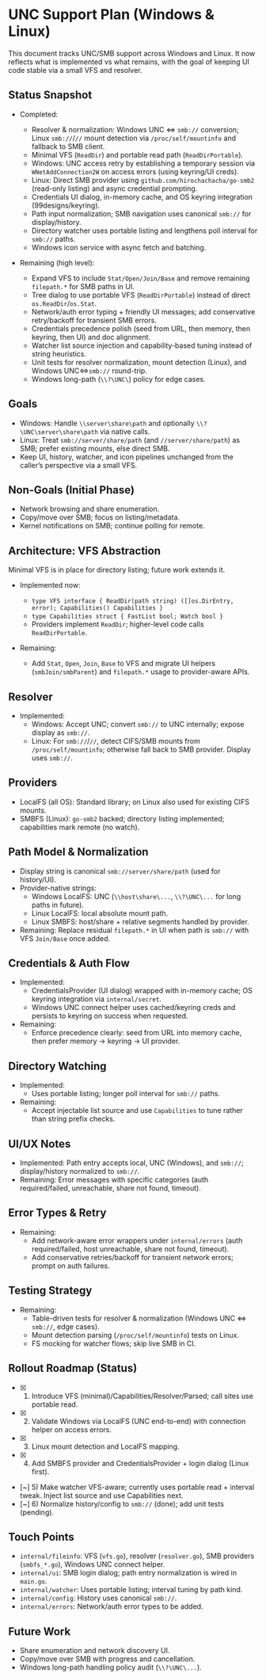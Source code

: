 # UNC Support Plan (Windows & Linux)

This document tracks UNC/SMB support across Windows and Linux. It now reflects what is implemented vs what remains, with the goal of keeping UI code stable via a small VFS and resolver.

## Status Snapshot
- Completed:
  - Resolver & normalization: Windows UNC ⇔ `smb://` conversion; Linux `smb://`/`//` mount detection via `/proc/self/mountinfo` and fallback to SMB client.
  - Minimal VFS (`ReadDir`) and portable read path (`ReadDirPortable`).
  - Windows: UNC access retry by establishing a temporary session via `WNetAddConnection2W` on access errors (using keyring/UI creds).
  - Linux: Direct SMB provider using `github.com/hirochachacha/go-smb2` (read-only listing) and async credential prompting.
  - Credentials UI dialog, in-memory cache, and OS keyring integration (99designs/keyring).
  - Path input normalization; SMB navigation uses canonical `smb://` for display/history.
  - Directory watcher uses portable listing and lengthens poll interval for `smb://` paths.
  - Windows icon service with async fetch and batching.

- Remaining (high level):
  - Expand VFS to include `Stat/Open/Join/Base` and remove remaining `filepath.*` for SMB paths in UI.
  - Tree dialog to use portable VFS (`ReadDirPortable`) instead of direct `os.ReadDir`/`os.Stat`.
  - Network/auth error typing + friendly UI messages; add conservative retry/backoff for transient SMB errors.
  - Credentials precedence polish (seed from URL, then memory, then keyring, then UI) and doc alignment.
  - Watcher list source injection and capability-based tuning instead of string heuristics.
  - Unit tests for resolver normalization, mount detection (Linux), and Windows UNC⇔`smb://` round-trip.
  - Windows long-path (`\\?\UNC\`) policy for edge cases.

## Goals
- Windows: Handle `\\server\share\path` and optionally `\\?\UNC\server\share\path` via native calls.
- Linux: Treat `smb://server/share/path` (and `//server/share/path`) as SMB; prefer existing mounts, else direct SMB.
- Keep UI, history, watcher, and icon pipelines unchanged from the caller’s perspective via a small VFS.

## Non-Goals (Initial Phase)
- Network browsing and share enumeration.
- Copy/move over SMB; focus on listing/metadata.
- Kernel notifications on SMB; continue polling for remote.

## Architecture: VFS Abstraction
Minimal VFS is in place for directory listing; future work extends it.

- Implemented now:
  - `type VFS interface { ReadDir(path string) ([]os.DirEntry, error); Capabilities() Capabilities }`
  - `type Capabilities struct { FastList bool; Watch bool }`
  - Providers implement `ReadDir`; higher-level code calls `ReadDirPortable`.

- Remaining:
  - Add `Stat`, `Open`, `Join`, `Base` to VFS and migrate UI helpers (`smbJoin/smbParent`) and `filepath.*` usage to provider-aware APIs.

## Resolver
- Implemented:
  - Windows: Accept UNC; convert `smb://` to UNC internally; expose display as `smb://`.
  - Linux: For `smb://`/`//`, detect CIFS/SMB mounts from `/proc/self/mountinfo`; otherwise fall back to SMB provider. Display uses `smb://`.

## Providers
- LocalFS (all OS): Standard library; on Linux also used for existing CIFS mounts.
- SMBFS (Linux): `go-smb2` backed; directory listing implemented; capabilities mark remote (no watch).

## Path Model & Normalization
- Display string is canonical `smb://server/share/path` (used for history/UI).
- Provider-native strings:
  - Windows LocalFS: UNC (`\\host\share\...`, `\\?\UNC\...` for long paths in future).
  - Linux LocalFS: local absolute mount path.
  - Linux SMBFS: host/share + relative segments handled by provider.
- Remaining: Replace residual `filepath.*` in UI when path is `smb://` with VFS `Join/Base` once added.

## Credentials & Auth Flow
- Implemented:
  - CredentialsProvider (UI dialog) wrapped with in-memory cache; OS keyring integration via `internal/secret`.
  - Windows UNC connect helper uses cached/keyring creds and persists to keyring on success when requested.
- Remaining:
  - Enforce precedence clearly: seed from URL into memory cache, then prefer memory → keyring → UI provider.

## Directory Watching
- Implemented:
  - Uses portable listing; longer poll interval for `smb://` paths.
- Remaining:
  - Accept injectable list source and use `Capabilities` to tune rather than string prefix checks.

## UI/UX Notes
- Implemented: Path entry accepts local, UNC (Windows), and `smb://`; display/history normalized to `smb://`.
- Remaining: Error messages with specific categories (auth required/failed, unreachable, share not found, timeout).

## Error Types & Retry
- Remaining:
  - Add network-aware error wrappers under `internal/errors` (auth required/failed, host unreachable, share not found, timeout).
  - Add conservative retries/backoff for transient network errors; prompt on auth failures.

## Testing Strategy
- Remaining:
  - Table-driven tests for resolver & normalization (Windows UNC ⇔ `smb://`, edge cases).
  - Mount detection parsing (`/proc/self/mountinfo`) tests on Linux.
  - FS mocking for watcher flows; skip live SMB in CI.

## Rollout Roadmap (Status)
- [x] 1) Introduce VFS (minimal)/Capabilities/Resolver/Parsed; call sites use portable read.
- [x] 2) Validate Windows via LocalFS (UNC end-to-end) with connection helper on access errors.
- [x] 3) Linux mount detection and LocalFS mapping.
- [x] 4) Add SMBFS provider and CredentialsProvider + login dialog (Linux first).
- [~] 5) Make watcher VFS-aware; currently uses portable read + interval tweak. Inject list source and use Capabilities next.
- [~] 6) Normalize history/config to `smb://` (done); add unit tests (pending).

## Touch Points
- `internal/fileinfo`: VFS (`vfs.go`), resolver (`resolver.go`), SMB providers (`smbfs_*.go`), Windows UNC connect helper.
- `internal/ui`: SMB login dialog; path entry normalization is wired in `main.go`.
- `internal/watcher`: Uses portable listing; interval tuning by path kind.
- `internal/config`: History uses canonical `smb://`.
- `internal/errors`: Network/auth error types to be added.

## Future Work
- Share enumeration and network discovery UI.
- Copy/move over SMB with progress and cancellation.
- Windows long-path handling policy audit (`\\?\UNC\...`).
